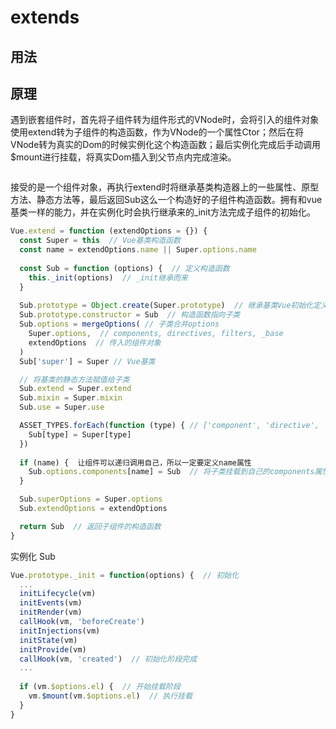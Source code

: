 # extends

## 用法

## 原理

遇到嵌套组件时，首先将子组件转为组件形式的VNode时，会将引入的组件对象使用extend转为子组件的构造函数，作为VNode的一个属性Ctor；然后在将VNode转为真实的Dom的时候实例化这个构造函数；最后实例化完成后手动调用$mount进行挂载，将真实Dom插入到父节点内完成渲染。

```js

```

接受的是一个组件对象，再执行extend时将继承基类构造器上的一些属性、原型方法、静态方法等，最后返回Sub这么一个构造好的子组件构造函数。拥有和vue基类一样的能力，并在实例化时会执行继承来的_init方法完成子组件的初始化。

```js
Vue.extend = function (extendOptions = {}) {
  const Super = this  // Vue基类构造函数
  const name = extendOptions.name || Super.options.name
  
  const Sub = function (options) {  // 定义构造函数
    this._init(options)  // _init继承而来
  }
  
  Sub.prototype = Object.create(Super.prototype)  // 继承基类Vue初始化定义的原型方法
  Sub.prototype.constructor = Sub  // 构造函数指向子类
  Sub.options = mergeOptions( // 子类合并options
    Super.options,  // components, directives, filters, _base
    extendOptions  // 传入的组件对象
  )
  Sub['super'] = Super // Vue基类

  // 将基类的静态方法赋值给子类
  Sub.extend = Super.extend
  Sub.mixin = Super.mixin
  Sub.use = Super.use

  ASSET_TYPES.forEach(function (type) { // ['component', 'directive', 'filter']
    Sub[type] = Super[type]
  })
  
  if (name) {  让组件可以递归调用自己，所以一定要定义name属性
    Sub.options.components[name] = Sub  // 将子类挂载到自己的components属性下
  }

  Sub.superOptions = Super.options
  Sub.extendOptions = extendOptions

  return Sub  // 返回子组件的构造函数
}
```

实例化 Sub

```js
Vue.prototype._init = function(options) {  // 初始化
  ...
  initLifecycle(vm)
  initEvents(vm)
  initRender(vm)
  callHook(vm, 'beforeCreate')
  initInjections(vm)
  initState(vm)
  initProvide(vm)
  callHook(vm, 'created')  // 初始化阶段完成
  ...
  
  if (vm.$options.el) {  // 开始挂载阶段
    vm.$mount(vm.$options.el)  // 执行挂载
  }
}
```
